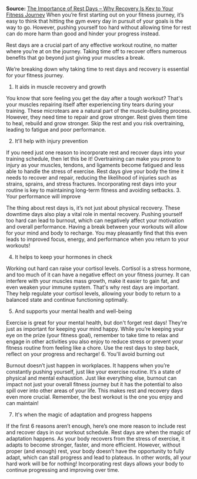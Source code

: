 **Source:** [The Importance of Rest Days – Why Recovery Is Key to Your Fitness Journey](https://www.gofit-gym.com/importance-of-rest-days/)
When you’re first starting out on your fitness journey, it’s easy to think that hitting the gym every day in pursuit of your goals is the way to go. However, pushing yourself too hard without allowing time for rest can do more harm than good and hinder your progress instead.

Rest days are a crucial part of any effective workout routine, no matter where you’re at on the journey. Taking time off to recover offers numerous benefits that go beyond just giving your muscles a break.

We’re breaking down why taking time to rest days and recovery is essential for your fitness journey.

1. It aids in muscle recovery and growth

You know that sore feeling you get the day after a tough workout? That's your muscles repairing itself after experiencing tiny tears during your training. These microtears are a natural part of the muscle-building process. However, they need time to repair and grow stronger. Rest gives them time to heal, rebuild and grow stronger. Skip the rest and you risk overtraining, leading to fatigue and poor performance.

2. It'll help with injury prevention

If you need just one reason to incorporate rest and recover days into your training schedule, then let this be it! Overtraining can make you prone to injury as your muscles, tendons, and ligaments become fatigued and less able to handle the stress of exercise. Rest days give your body the time it needs to recover and repair, reducing the likelihood of injuries such as strains, sprains, and stress fractures. Incorporating rest days into your routine is key to maintaining long-term fitness and avoiding setbacks.
3. Your performance will improve

The thing about rest days is, it’s not just about physical recovery. These downtime days also play a vital role in mental recovery. Pushing yourself too hard can lead to burnout, which can negatively affect your motivation and overall performance. Having a break between your workouts will allow for your mind and body to recharge. You may pleasantly find that this even leads to improved focus, energy, and performance when you return to your workouts!

4. It helps to keep your hormones in check

Working out hard can raise your cortisol levels. Cortisol is a stress hormone, and too much of it can have a negative effect on your fitness journey. It can interfere with your muscles mass growth, make it easier to gain fat, and even weaken your immune system. That's why rest days are important. They help regulate your cortisol levels, allowing your body to return to a balanced state and continue functioning optimally.

5. And supports your mental health and well-being

Exercise is great for your mental health, but don't forget rest days! They're just as important for keeping your mind happy. While you’re keeping your eye on the prize (your fitness goal), remember to take time to relax and engage in other activities you also enjoy to reduce stress or prevent your fitness routine from feeling like a chore. Use the rest days to step back, reflect on your progress and recharge!
6. You'll avoid burning out

Burnout doesn’t just happen in workplaces. It happens when you’re constantly pushing yourself, just like your exercise routine. It’s a state of physical and mental exhaustion. Just like everything else, burnout can impact not just your overall fitness journey but it has the potential to also spill over into other areas of your life. This makes rest and recovery days even more crucial. Remember, the best workout is the one you enjoy and can maintain!

7. It's when the magic of adaptation and progress happens

If the first 6 reasons aren’t enough, here’s one more reason to include rest and recover days in our workout schedule. Rest days are when the magic of adaptation happens. As your body recovers from the stress of exercise, it adapts to become stronger, faster, and more efficient. However, without proper (and enough) rest, your body doesn’t have the opportunity to fully adapt, which can stall progress and lead to plateaus. In other words, all your hard work will be for nothing! Incorporating rest days allows your body to continue progressing and improving over time.